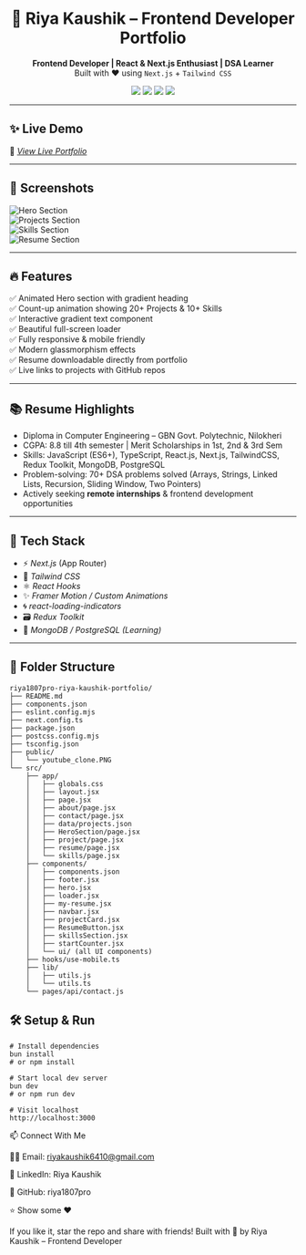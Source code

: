 <h1 align="center">🚀 Riya Kaushik – Frontend Developer Portfolio</h1>

<p align="center">
  <b>Frontend Developer | React & Next.js Enthusiast | DSA Learner</b> <br/>
  Built with ❤️ using <code>Next.js</code> + <code>Tailwind CSS</code>
</p>

<p align="center">
  <img src="https://img.shields.io/badge/Next.js-13-blue?style=for-the-badge&logo=next.js" />
  <img src="https://img.shields.io/badge/TailwindCSS-3-06B6D4?style=for-the-badge&logo=tailwindcss" />
  <img src="https://img.shields.io/badge/Deployed-Vercel-black?style=for-the-badge&logo=vercel" />
  <img src="https://img.shields.io/badge/GitHub-Riya1807pro-181717?style=for-the-badge&logo=github" />
</p>

---

## ✨ Live Demo

🚀 *[View Live Portfolio](https://riya-kaushik-portfolio.vercel.app/)*

---

## 📸 Screenshots

![Hero Section](https://via.placeholder.com/800x400.png?text=Hero+Section)  
![Projects Section](https://via.placeholder.com/800x400.png?text=Projects+Section)  
![Skills Section](https://via.placeholder.com/800x400.png?text=Skills+Section)  
![Resume Section](https://via.placeholder.com/800x400.png?text=Resume+Section)  

---

## 🔥 Features

✅ Animated Hero section with gradient heading  
✅ Count-up animation showing 20+ Projects & 10+ Skills  
✅ Interactive gradient text component  
✅ Beautiful full-screen loader  
✅ Fully responsive & mobile friendly  
✅ Modern glassmorphism effects  
✅ Resume downloadable directly from portfolio  
✅ Live links to projects with GitHub repos  

---

## 📚 Resume Highlights

- Diploma in Computer Engineering – GBN Govt. Polytechnic, Nilokheri  
- CGPA: 8.8 till 4th semester | Merit Scholarships in 1st, 2nd & 3rd Sem  
- Skills: JavaScript (ES6+), TypeScript, React.js, Next.js, TailwindCSS, Redux Toolkit, MongoDB, PostgreSQL  
- Problem-solving: 70+ DSA problems solved (Arrays, Strings, Linked Lists, Recursion, Sliding Window, Two Pointers)  
- Actively seeking **remote internships** & frontend development opportunities  

---

## 🚀 Tech Stack

- ⚡ *Next.js* (App Router)  
- 🎨 *Tailwind CSS*  
- ⚛️ *React Hooks*  
- ✨ *Framer Motion / Custom Animations*  
- 🌀 *react-loading-indicators*  
- 🗃 *Redux Toolkit*  
- 💾 *MongoDB / PostgreSQL (Learning)*  

---

## 📂 Folder Structure

```text
riya1807pro-riya-kaushik-portfolio/
├── README.md
├── components.json
├── eslint.config.mjs
├── next.config.ts
├── package.json
├── postcss.config.mjs
├── tsconfig.json
├── public/
│   └── youtube_clone.PNG
└── src/
    ├── app/
    │   ├── globals.css
    │   ├── layout.jsx
    │   ├── page.jsx
    │   ├── about/page.jsx
    │   ├── contact/page.jsx
    │   ├── data/projects.json
    │   ├── HeroSection/page.jsx
    │   ├── project/page.jsx
    │   ├── resume/page.jsx
    │   └── skills/page.jsx
    ├── components/
    │   ├── components.json
    │   ├── footer.jsx
    │   ├── hero.jsx
    │   ├── loader.jsx
    │   ├── my-resume.jsx
    │   ├── navbar.jsx
    │   ├── projectCard.jsx
    │   ├── ResumeButton.jsx
    │   ├── skillsSection.jsx
    │   ├── startCounter.jsx
    │   └── ui/ (all UI components)
    ├── hooks/use-mobile.ts
    ├── lib/
    │   ├── utils.js
    │   └── utils.ts
    └── pages/api/contact.js
```
## 🛠 Setup & Run
```
# Install dependencies
bun install 
# or npm install

# Start local dev server
bun dev
# or npm run dev

# Visit localhost
http://localhost:3000
```
📫 Connect With Me

💁‍♀️ Email: riyakaushik6410@gmail.com

💼 LinkedIn: Riya Kaushik

🐙 GitHub: riya1807pro

⭐ Show some ❤️

If you like it, star the repo and share with friends!
Built with 💖 by Riya Kaushik – Frontend Developer
